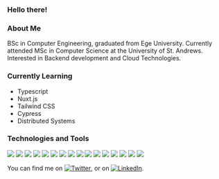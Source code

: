 ### Hello there!

### About Me

BSc in Computer Engineering, graduated from Ege University.
Currently attended MSc in Computer Science at the University of St. Andrews.
Interested in Backend development and Cloud Technologies.

### Currently Learning

* Typescript
* Nuxt.js
* Tailwind CSS
* Cypress
* Distributed Systems

### Technologies and Tools


![](https://img.shields.io/badge/OS-Windows-informational?style=flat&logo=<LOGO_NAME>&logoColor=white&color=0088ff)
![](https://img.shields.io/badge/OS-Linux-informational?style=flat&logo=<LOGO_NAME>&logoColor=white&color=2bbc8a)
![](https://img.shields.io/badge/Editor-VSCode-informational?style=flat&logo=<LOGO_NAME>&logoColor=white&color=0088ff)
![](https://img.shields.io/badge/Code-Javascript-informational?style=flat&logo=<LOGO_NAME>&logoColor=white&color=ff9a03)
![](https://img.shields.io/badge/Code-Node.js-informational?style=flat&logo=<LOGO_NAME>&logoColor=white&color=00ff2a)
![](https://img.shields.io/badge/Code-Python-informational?style=flat&logo=<LOGO_NAME>&logoColor=white&color=2bbc8a)
![](https://img.shields.io/badge/Code-Java-informational?style=flat&logo=<LOGO_NAME>&logoColor=white&color=2bbc8a)
![](https://img.shields.io/badge/Code-Dart-informational?style=flat&logo=<LOGO_NAME>&logoColor=white&color=00b3ff)
![](https://img.shields.io/badge/Tools-Docker-informational?style=flat&logo=<LOGO_NAME>&logoColor=white&color=00b3ff)
![](https://img.shields.io/badge/Tools-Flutter-informational?style=flat&logo=<LOGO_NAME>&logoColor=white&color=00b3ff)
![](https://img.shields.io/badge/Tools-Firebase-informational?style=flat&logo=<LOGO_NAME>&logoColor=white&color=ff9a03)
![](https://img.shields.io/badge/Tools-Amplify-informational?style=flat&logo=<LOGO_NAME>&logoColor=white&color=ff9a03)
![](https://img.shields.io/badge/Tools-MongoDB-informational?style=flat&logo=<LOGO_NAME>&logoColor=white&color=00ff2a)
![](https://img.shields.io/badge/Tools-PostgreSQL-informational?style=flat&logo=<LOGO_NAME>&logoColor=white&color=2bbc8a) 
![](https://img.shields.io/badge/Cloud-AWS-informational?style=flat&logo=<LOGO_NAME>&logoColor=white&color=ff9a03)
![](https://img.shields.io/badge/Cloud-Azure-informational?style=flat&logo=<LOGO_NAME>&logoColor=white&color=0088ff)



You can find me on [![Twitter][1.2]][1], or on [![LinkedIn][2.2]][2].


<!--Base64 encodes-->


<!-- Icons -->

[1.2]: http://i.imgur.com/wWzX9uB.png (twitter icon without padding)
[2.2]: https://raw.githubusercontent.com/MartinHeinz/MartinHeinz/master/linkedin-3-16.png (LinkedIn icon without padding)

<!-- Links to your social media accounts -->

[1]: https://twitter.com/berkeanday
[2]: https://www.linkedin.com/in/berkeanday/

<!--
**andyanday33/andyanday33** is a ✨ _special_ ✨ repository because its `README.md` (this file) appears on your GitHub profile.

Here are some ideas to get you started:

- 🔭 I’m currently working on ...
- 🌱 I’m currently learning ...
- 👯 I’m looking to collaborate on ...
- 🤔 I’m looking for help with ...
- 💬 Ask me about ...
- 📫 How to reach me: ...
- 😄 Pronouns: ...
- ⚡ Fun fact: ...
-->
